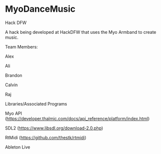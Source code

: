 # MyoDanceMusic
Hack DFW

A hack being developed at HackDFW that uses the Myo Armband to create music.

Team Members:

Alex

Ali

Brandon

Calvin

Raj


Libraries/Associated Programs

Myo API (https://developer.thalmic.com/docs/api_reference/platform/index.html)

SDL2 (https://www.libsdl.org/download-2.0.php)

RtMidi (https://github.com/thestk/rtmidi)

Ableton Live
